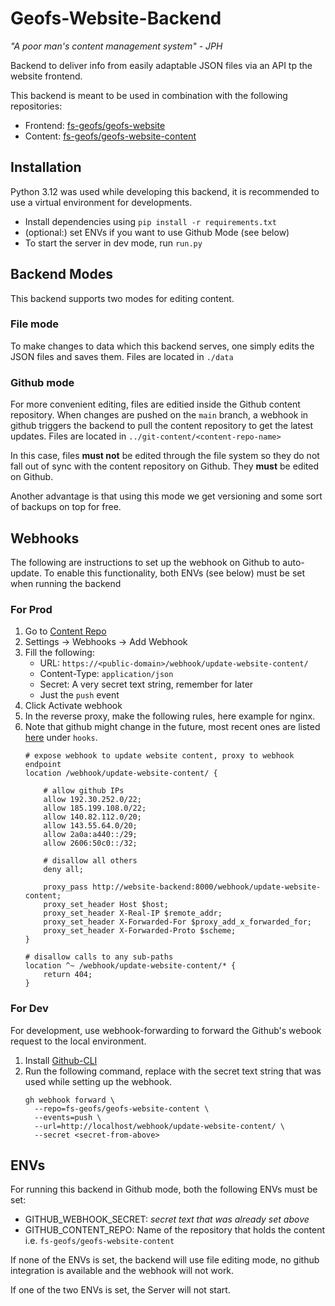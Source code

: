# Geofs-Website-Backend

_"A poor man's content management system" - JPH_

Backend to deliver info from easily adaptable JSON files via an API tp the website
frontend.

This backend is meant to be used in combination with the following repositories:

- Frontend: 
  [fs-geofs/geofs-website](https://github.com/fs-geofs/geofs-website)
- Content:
  [fs-geofs/geofs-website-content](https://github.com/fs-geofs/geofs-website-content)

## Installation

Python 3.12 was used while developing this backend, it is recommended to use a virtual
environment for developments.

- Install dependencies using `pip install -r requirements.txt`
- (optional:) set ENVs if you want to use Github Mode (see below)
- To start the server in dev mode, run `run.py`

## Backend Modes

This backend supports two modes for editing content.

### File mode

To make changes to data which this backend serves, one simply edits the JSON files and
saves them. Files are located in `./data`

### Github mode

For more convenient editing, files are editied inside the Github content repository.
When changes are pushed on the `main` branch, a webhook in github triggers the backend 
to pull the content repository to get the latest updates. Files are located in 
`../git-content/<content-repo-name>`

In this case, files **must not** be edited through the file system so they do not fall
out of sync with the content repository on Github. They **must** be edited on Github.

Another advantage is that using this mode we get versioning and some sort of backups
on top for free.

## Webhooks
 
The following are instructions to set up the webhook on Github to auto-update.
To enable this functionality, both ENVs (see below) must be set when running the backend

### For Prod

1. Go to [Content Repo](https://github.com/fs-geofs/geofs-website-content)
2. Settings -> Webhooks -> Add Webhook
3. Fill the following:
   - URL: `https://<public-domain>/webhook/update-website-content/`
   - Content-Type: `application/json`
   - Secret: A very secret text string, remember for later
   - Just the `push` event 
4. Click Activate webhook
5. In the reverse proxy, make the following rules, here example for nginx.
6. Note that github might change in the future, most recent ones are listed 
   [here](https://api.github.com/meta) under `hooks`.
   ```
   # expose webhook to update website content, proxy to webhook endpoint
   location /webhook/update-website-content/ {
   	    
       # allow github IPs
       allow 192.30.252.0/22;
       allow 185.199.108.0/22;
       allow 140.82.112.0/20;
       allow 143.55.64.0/20;
       allow 2a0a:a440::/29;
       allow 2606:50c0::/32;
   
       # disallow all others
       deny all;
       
       proxy_pass http://website-backend:8000/webhook/update-website-content;
       proxy_set_header Host $host;
       proxy_set_header X-Real-IP $remote_addr;
       proxy_set_header X-Forwarded-For $proxy_add_x_forwarded_for;
       proxy_set_header X-Forwarded-Proto $scheme;
   }
   	
   # disallow calls to any sub-paths
   location ^~ /webhook/update-website-content/* {
       return 404;
   }
   ```
   
### For Dev

For development, use webhook-forwarding to forward the Github's webook request to the 
local environment.

1. Install [Github-CLI](https://cli.github.com/)
2. Run the following command, replace <secret-from-above> with the secret text string
   that was used while setting up the webhook.
   ```shell
   gh webhook forward \
     --repo=fs-geofs/geofs-website-content \
     --events=push \
     --url=http://localhost/webhook/update-website-content/ \
     --secret <secret-from-above>
   ```

## ENVs

For running this backend in Github mode, both the following ENVs must be set:

- GITHUB_WEBHOOK_SECRET: _secret text that was already set above_
- GITHUB_CONTENT_REPO: Name of the repository that holds the content
  i.e. `fs-geofs/geofs-website-content`

If none of the ENVs is set, the backend will use file editing mode, no github 
integration is available and the webhook will not work.

If one of the two ENVs is set, the Server will not start.
